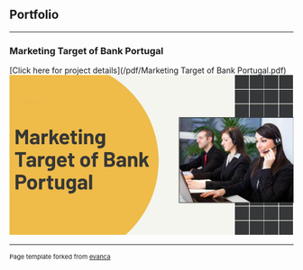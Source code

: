 ## Portfolio

---

### Marketing Target of Bank Portugal

[Click here for project details](/pdf/Marketing Target of Bank Portugal.pdf)
<img src="images/Marketing Target of Bank Portugal.jpg?raw=true"/>

---
<p style="font-size:11px">Page template forked from <a href="https://github.com/evanca/quick-portfolio">evanca</a></p>
<!-- Remove above link if you don't want to attibute -->
